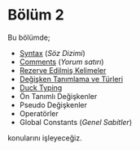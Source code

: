 # Bölüm 2

Bu bölümde;

* [Syntax](syntax_soz_dizimi_ve_degiskenler.md) (_Söz Dizimi_)
* [Comments](syntax_soz_dizimi_ve_degiskenler.md) (_Yorum satırı_)
* [Rezerve Edilmiş Kelimeler](syntax_soz_dizimi_ve_degiskenler.md)
* [Değişken Tanımlama ve Türleri](degiskenler.md)
* [Duck Typing](degiskenler.md)
* Ön Tanımlı Değişkenler
* Pseudo Değişkenler
* Operatörler
* Global Constants (_Genel Sabitler_)

konularını işleyeceğiz.
